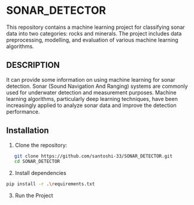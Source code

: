 # SONAR_DETECTOR

This repository contains a machine learning project for classifying sonar data into two categories: rocks and minerals. The project includes data preprocessing, modelling, and evaluation of various machine learning algorithms.

## DESCRIPTION

It can provide some information on using machine learning for sonar detection. Sonar (Sound Navigation And Ranging) systems are commonly used for underwater detection and measurement purposes. Machine learning algorithms, particularly deep learning techniques, have been increasingly applied to analyze sonar data and improve the detection performance.

## Installation

1. Clone the repository:

```bash
   git clone https://github.com/santoshi-33/SONAR_DETECTOR.git
   cd SONAR_DETECTOR
```

2. Install dependencies

```bash
pip install -r .\requirements.txt
```

3. Run the Project
